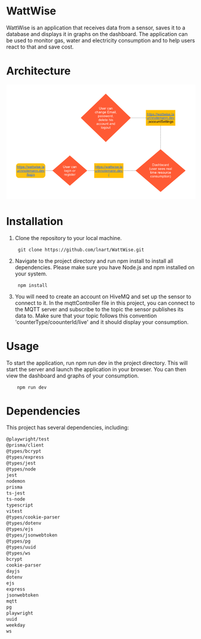 # WattWise

WattWise is an application that receives data from a sensor, saves it to a database and displays it in graphs on the dashboard. The application can be used to monitor gas, water and electricity consumption and to help users react to that and save cost.

# Architecture

<img src="public/icons/architecture.png" alt="architecture">

# Installation

1. Clone the repository to your local machine.

        git clone https://github.com/lnart/WattWise.git

2. Navigate to the project directory and run npm install to install all dependencies. Please make sure you have Node.js and npm installed on your system.

        npm install
  
3. You will need to create an account on HiveMQ and set up the sensor to connect to it. In the mqttController file in this project, you can connect to the MQTT server and subscribe to the topic the sensor publishes its data to. Make sure that your topic follows this convention 'counterType/coounterId/live' and it should display your consumption.

# Usage

To start the application, run npm run dev in the project directory. This will start the server and launch the application in your browser. You can then view the dashboard and graphs of your consumption.

        npm run dev

# Dependencies

This project has several dependencies, including:

    @playwright/test
    @prisma/client
    @types/bcrypt
    @types/express
    @types/jest
    @types/node
    jest
    nodemon
    prisma
    ts-jest
    ts-node
    typescript
    vitest
    @types/cookie-parser
    @types/dotenv
    @types/ejs
    @types/jsonwebtoken
    @types/pg
    @types/uuid
    @types/ws
    bcrypt
    cookie-parser
    dayjs
    dotenv
    ejs
    express
    jsonwebtoken
    mqtt
    pg
    playwright
    uuid
    weekday
    ws
